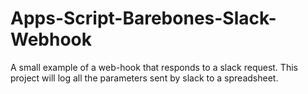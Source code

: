 # Apps-Script-Barebones-Slack-Webhook
A small example of a web-hook that responds to a slack request. This project will log all the parameters sent by slack to a spreadsheet. 
